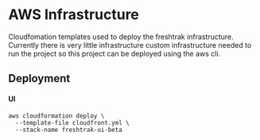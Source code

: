 # AWS Infrastructure

Cloudfomation templates used to deploy the freshtrak infrastructure.
Currently there is very little infrastructure custom infrastructure needed to run the project so this project can be deployed using the aws cli.

## Deployment

#### UI
```
aws cloudformation deploy \
  --template-file cloudfront.yml \
  --stack-name freshtrak-ui-beta
```
